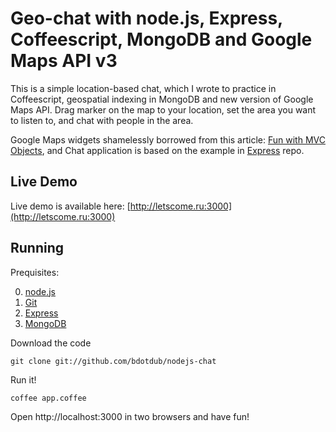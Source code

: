 Geo-chat with node.js, Express, Coffeescript, MongoDB and Google Maps API v3
============================================================================

This is a simple location-based chat, which I wrote to practice in Coffeescript, geospatial indexing in MongoDB and new version of Google Maps API. Drag marker on the map to your location, set the area you want to listen to, and chat with people in the area.  

Google Maps widgets shamelessly borrowed from this article: [Fun with MVC Objects](http://code.google.com/intl/en-EN/apis/maps/articles/mvcfun.html), and Chat application is based on the example in [Express](http://github.com/visionmedia/express) repo. 

Live Demo
---------

Live demo is available here: [http://letscome.ru:3000](http://letscome.ru:3000)


Running
-------

Prequisites:

  0. [node.js](http://nodejs.org/)
  1. [Git](http://git-scm.com/)
  2. [Express](http://github.com/visionmedia/express)
  3. [MongoDB](http://www.mongodb.org) 

Download the code

    git clone git://github.com/bdotdub/nodejs-chat

Run it!

    coffee app.coffee

Open http://localhost:3000 in two browsers and have fun!



